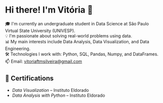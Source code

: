 # Hi there! I'm Vitória 👋

🎓 I'm currently an undergraduate student in Data Science at São Paulo Virtual State University (UNIVESP).  
💡 I'm passionate about solving real-world problems using data.  
📊 My main interests include Data Analysis, Data Visualization, and Data Engineering.  
🛠️ Technologies I work with: Python, SQL, Pandas, Numpy, and DataFrames.  
📫 Email: vitoriaftmsilveira@gmail.com

## 📑 Certifications

- *Data Visualization* – Instituto Eldorado
- *Data Analysis with Python* – Instituto Eldorado
